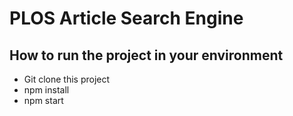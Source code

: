 # PLOS Article Search Engine

## How to run the project in your environment

- Git clone this project
- npm install
- npm start
